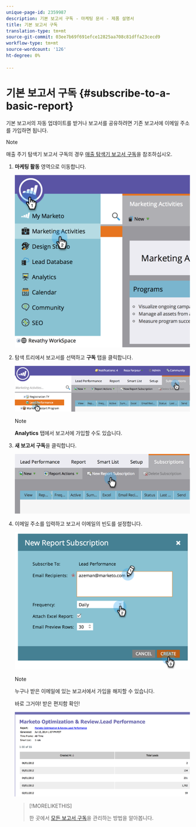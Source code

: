 ```yaml
---
unique-page-id: 2359987
description: 기본 보고서 구독 - 마케팅 문서 - 제품 설명서
title: 기본 보고서 구독
translation-type: tm+mt
source-git-commit: 03ee7b69f691efce12825aa708c81dffa23cecd9
workflow-type: tm+mt
source-wordcount: '126'
ht-degree: 0%

---
```



# 기본 보고서 구독 {#subscribe-to-a-basic-report}

기본 보고서의 자동 업데이트를 받거나 보고서를 공유하려면 기존 보고서에 이메일 주소를 가입하면 됩니다.

>[!NOTE]
>
>매출 주기 탐색기 보고서 구독의 경우 [매출 탐색기 보고서 구독](/help/marketo/product-docs/reporting/revenue-cycle-analytics/revenue-explorer/subscribe-to-a-revenue-explorer-report.md)을 참조하십시오.

1. **마케팅 활동** 영역으로 이동합니다.

   ![](assets/image2014-9-16-10-3a31-3a54.png)

1. 탐색 트리에서 보고서를 선택하고 **구독** 탭을 클릭합니다.

   ![](assets/image2014-9-16-10-3a32-3a1.png)

   >[!NOTE]
   >
   >**Analytics** 탭에서 보고서에 가입할 수도 있습니다.

1. **새 보고서 구독**&#x200B;을 클릭합니다.

   ![](assets/image2014-9-16-10-3a32-3a24.png)

1. 이메일 주소를 입력하고 보고서 이메일의 빈도를 설정합니다.

   ![](assets/image2014-9-16-10-3a32-3a31.png)

   >[!NOTE]
   >
   >누구나 받은 이메일에 있는 보고서에서 가입을 해지할 수 있습니다.

   바로 그거야! 받은 편지함 확인!

   ![](assets/image2014-9-16-10-3a32-3a49.png)

   >[!MORELIKETHIS]
   >
   >한 곳에서 [모든 보고서 구독](/help/marketo/product-docs/reporting/basic-reporting/report-subscriptions/manage-report-subscriptions.md)을 관리하는 방법을 알아봅니다.
